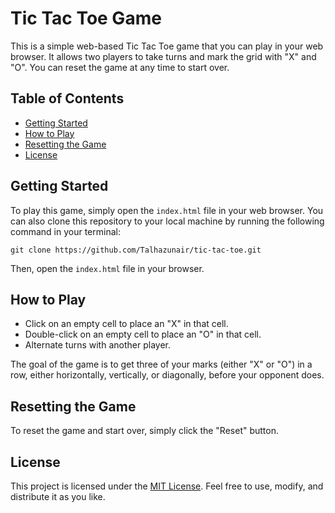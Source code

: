 # Tic Tac Toe Game

This is a simple web-based Tic Tac Toe game that you can play in your web browser. It allows two players to take turns and mark the grid with "X" and "O". You can reset the game at any time to start over.

## Table of Contents

- [Getting Started](#getting-started)
- [How to Play](#how-to-play)
- [Resetting the Game](#resetting-the-game)
- [License](#license)

## Getting Started

To play this game, simply open the `index.html` file in your web browser. You can also clone this repository to your local machine by running the following command in your terminal:

```shell
git clone https://github.com/Talhazunair/tic-tac-toe.git
```

Then, open the `index.html` file in your browser.

## How to Play

- Click on an empty cell to place an "X" in that cell.
- Double-click on an empty cell to place an "O" in that cell.
- Alternate turns with another player.

The goal of the game is to get three of your marks (either "X" or "O") in a row, either horizontally, vertically, or diagonally, before your opponent does.

## Resetting the Game

To reset the game and start over, simply click the "Reset" button.


## License

This project is licensed under the [MIT License](LICENSE). Feel free to use, modify, and distribute it as you like.
